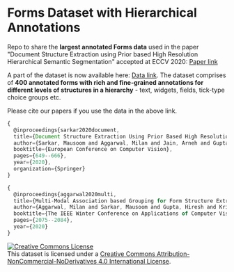# Forms Dataset with Hierarchical Annotations 
Repo to share the **largest annotated Forms data** used in the paper "Document Structure Extraction using Prior based High Resolution Hierarchical Semantic Segmentation" accepted at ECCV 2020:
[Paper link](https://www.ecva.net/papers/eccv_2020/papers_ECCV/papers/123730647.pdf)

A part of the dataset is now available here: [Data link](https://github.com/forms-data-structures/forms-data). The dataset comprises of **400 annotated forms with rich and fine-grained annotations for different levels of structures in a hierarchy** - text, widgets, fields, tick-type choice groups etc.  

Please cite our papers if you use the data in the above link.

```js
{
  @inproceedings{sarkar2020document,
  title={Document Structure Extraction Using Prior Based High Resolution Hierarchical Semantic Segmentation},
  author={Sarkar, Mausoom and Aggarwal, Milan and Jain, Arneh and Gupta, Hiresh and Krishnamurthy, Balaji},
  booktitle={European Conference on Computer Vision},
  pages={649--666},
  year={2020},
  organization={Springer}
}
```

```js
{
  @inproceedings{aggarwal2020multi,
  title={Multi-Modal Association based Grouping for Form Structure Extraction},
  author={Aggarwal, Milan and Sarkar, Mausoom and Gupta, Hiresh and Krishnamurthy, Balaji},
  booktitle={The IEEE Winter Conference on Applications of Computer Vision},
  pages={2075--2084},
  year={2020}
}
``` 


<a rel="license" href="http://creativecommons.org/licenses/by-nc-nd/4.0/"><img alt="Creative Commons License" style="border-width:0" src="https://i.creativecommons.org/l/by-nc-nd/4.0/88x31.png" /></a><br />This dataset is licensed under a <a rel="license" href="http://creativecommons.org/licenses/by-nc-nd/4.0/">Creative Commons Attribution-NonCommercial-NoDerivatives 4.0 International License</a>.


